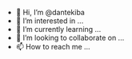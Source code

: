 - 👋 Hi, I’m @dantekiba
- 👀 I’m interested in ...
- 🌱 I’m currently learning ...
- 💞️ I’m looking to collaborate on ...
- 📫 How to reach me ...

<!---
dantekiba/dantekiba is a ✨ special ✨ repository because its `README.md` (this file) appears on your GitHub profile.
You can click the Preview link to take a look at your changes.
--->
